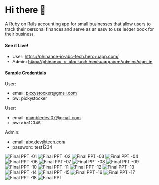 # Hi there 👋

A Ruby on Rails accounting app for small businesses that allow users to track their personal finances and serve as an easy to use ledger book for their business.

#### See it Live!

- User: https://phinance-io-abc-tech.herokuapp.com/
- Admin: https://phinance-io-abc-tech.herokuapp.com/admins/sign_in

#### Sample Credentials

User:
- email: pickystocker@gmail.com
- pw: pickystocker

User:
- email: mumbledev.07@gmail.com
- pw: abc12345

Admin:
- email: abc.dev@tech.com
- password: test1234

![Final PPT -01](https://user-images.githubusercontent.com/73781775/140497654-f1e5939d-1d26-48f9-b2f3-441442b4c927.png)
![Final PPT -02](https://user-images.githubusercontent.com/73781775/140497661-9e378267-896f-442e-bdbb-ef5ab9be3cf0.png)
![Final PPT -03](https://user-images.githubusercontent.com/73781775/140497663-75886742-b7cf-42ea-9889-51308f35acc7.png)
![Final PPT -04](https://user-images.githubusercontent.com/73781775/140497665-e4955e20-a2f1-4c84-bfa0-321690a57b20.png)
![Final PPT -06](https://user-images.githubusercontent.com/73781775/140497667-44525009-384b-4b54-b2f0-ef6257ae8a44.png)
![Final PPT -07](https://user-images.githubusercontent.com/73781775/140497669-de02613b-db75-4d57-9e88-125e05ea9f42.png)
![Final PPT -08](https://user-images.githubusercontent.com/73781775/140497672-18350c7c-a224-42c9-b124-974655ce4d3e.png)
![Final PPT -09](https://user-images.githubusercontent.com/73781775/140497674-b2a54df0-cf77-451e-a38d-06c1bf3c7951.png)
![Final PPT -10](https://user-images.githubusercontent.com/73781775/140497676-c1439988-4475-432b-8625-57f1f7d4da2f.png)
![Final PPT -11](https://user-images.githubusercontent.com/73781775/140497680-ab126efe-bb20-42ff-90a4-23dec0d21bd5.png)
![Final PPT -12](https://user-images.githubusercontent.com/73781775/140497682-c00ddc52-01d0-4463-94e9-ef15c65a066f.png)
![Final PPT -13](https://user-images.githubusercontent.com/73781775/140497685-026fe0aa-dd3a-4dd3-9554-5b0b5c51924a.png)
![Final PPT -14](https://user-images.githubusercontent.com/73781775/140497686-0e0729f6-58a3-43de-857a-471c45b7eaf1.png)
![Final PPT -15](https://user-images.githubusercontent.com/73781775/140497688-48296ceb-2756-4142-905f-7f0107f65ba5.png)
![Final PPT -16](https://user-images.githubusercontent.com/73781775/140497689-b399d112-672f-478e-92f6-cfe6467171ab.png)
![Final PPT -17](https://user-images.githubusercontent.com/73781775/140497691-057cb78b-8fef-48f1-b796-cb48d5ba3f2a.png)
![Final PPT -18](https://user-images.githubusercontent.com/73781775/140497693-4ad8dce9-2eb7-4501-abc0-3d930a27c5cb.png)
![Final PPT ](https://user-images.githubusercontent.com/73781775/140506021-ea8417b6-715f-4c38-ac55-6645fe19fb44.jpg)


